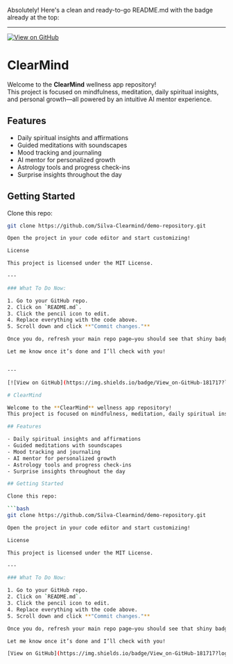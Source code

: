 
Absolutely! Here's a clean and ready-to-go README.md with the badge already at the top:


---

[![View on GitHub](https://img.shields.io/badge/View_on-GitHub-181717?logo=github)](https://github.com/Silva-Clearmind/demo-repository)

# ClearMind

Welcome to the **ClearMind** wellness app repository!  
This project is focused on mindfulness, meditation, daily spiritual insights, and personal growth—all powered by an intuitive AI mentor experience.

## Features

- Daily spiritual insights and affirmations  
- Guided meditations with soundscapes  
- Mood tracking and journaling  
- AI mentor for personalized growth  
- Astrology tools and progress check-ins  
- Surprise insights throughout the day

## Getting Started

Clone this repo:

```bash
git clone https://github.com/Silva-Clearmind/demo-repository.git

Open the project in your code editor and start customizing!

License

This project is licensed under the MIT License.

---

### What To Do Now:

1. Go to your GitHub repo.
2. Click on `README.md`.
3. Click the pencil icon to edit.
4. Replace everything with the code above.
5. Scroll down and click **"Commit changes."**

Once you do, refresh your main repo page—you should see that shiny badge right at the top!

Let me know once it’s done and I’ll check with you!


---

[![View on GitHub](https://img.shields.io/badge/View_on-GitHub-181717?logo=github)](https://github.com/Silva-Clearmind/demo-repository)

# ClearMind

Welcome to the **ClearMind** wellness app repository!  
This project is focused on mindfulness, meditation, daily spiritual insights, and personal growth—all powered by an intuitive AI mentor experience.

## Features

- Daily spiritual insights and affirmations  
- Guided meditations with soundscapes  
- Mood tracking and journaling  
- AI mentor for personalized growth  
- Astrology tools and progress check-ins  
- Surprise insights throughout the day

## Getting Started

Clone this repo:

```bash
git clone https://github.com/Silva-Clearmind/demo-repository.git

Open the project in your code editor and start customizing!

License

This project is licensed under the MIT License.

---

### What To Do Now:

1. Go to your GitHub repo.
2. Click on `README.md`.
3. Click the pencil icon to edit.
4. Replace everything with the code above.
5. Scroll down and click **"Commit changes."**

Once you do, refresh your main repo page—you should see that shiny badge right at the top!

Let me know once it’s done and I’ll check with you!

[View on GitHub](https://img.shields.io/badge/View_on-GitHub-181717?logo=github)](https://github.com/Silva-Clearmind/demo-repository)
